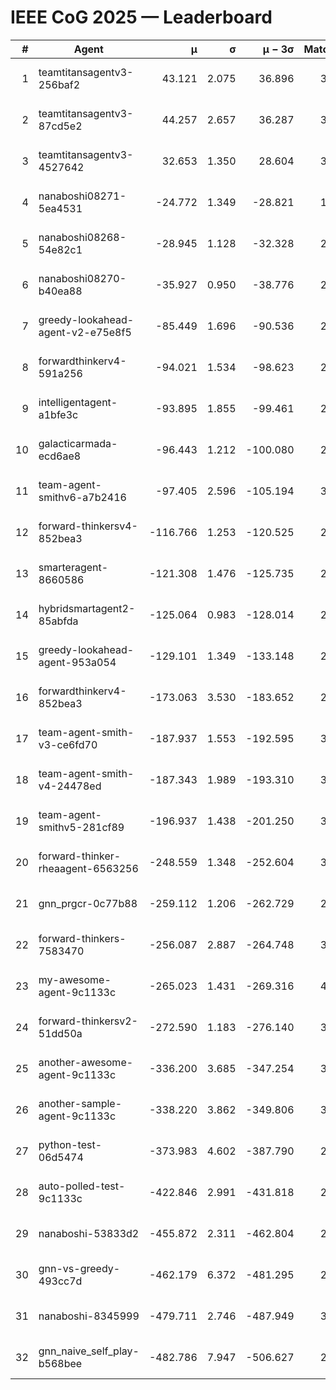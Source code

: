 # IEEE CoG 2025 — Leaderboard

| # | Agent | μ | σ | μ − 3σ | Matches | Updated |
|---:|---|---:|---:|---:|---:|---|
| 1 | teamtitansagentv3-256baf2 | 43.121 | 2.075 | 36.896 | 3260 | 2025-08-27 22:57 |
| 2 | teamtitansagentv3-87cd5e2 | 44.257 | 2.657 | 36.287 | 3240 | 2025-08-27 22:57 |
| 3 | teamtitansagentv3-4527642 | 32.653 | 1.350 | 28.604 | 3040 | 2025-08-27 22:57 |
| 4 | nanaboshi08271-5ea4531 | -24.772 | 1.349 | -28.821 | 1480 | 2025-08-27 22:57 |
| 5 | nanaboshi08268-54e82c1 | -28.945 | 1.128 | -32.328 | 2898 | 2025-08-27 22:57 |
| 6 | nanaboshi08270-b40ea88 | -35.927 | 0.950 | -38.776 | 2038 | 2025-08-27 22:57 |
| 7 | greedy-lookahead-agent-v2-e75e8f5 | -85.449 | 1.696 | -90.536 | 2614 | 2025-08-27 22:57 |
| 8 | forwardthinkerv4-591a256 | -94.021 | 1.534 | -98.623 | 2651 | 2025-08-27 22:57 |
| 9 | intelligentagent-a1bfe3c | -93.895 | 1.855 | -99.461 | 2740 | 2025-08-27 22:57 |
| 10 | galacticarmada-ecd6ae8 | -96.443 | 1.212 | -100.080 | 2920 | 2025-08-27 22:57 |
| 11 | team-agent-smithv6-a7b2416 | -97.405 | 2.596 | -105.194 | 3540 | 2025-08-27 22:57 |
| 12 | forward-thinkersv4-852bea3 | -116.766 | 1.253 | -120.525 | 2730 | 2025-08-27 22:57 |
| 13 | smarteragent-8660586 | -121.308 | 1.476 | -125.735 | 2586 | 2025-08-27 22:57 |
| 14 | hybridsmartagent2-85abfda | -125.064 | 0.983 | -128.014 | 2788 | 2025-08-27 22:57 |
| 15 | greedy-lookahead-agent-953a054 | -129.101 | 1.349 | -133.148 | 2994 | 2025-08-27 22:57 |
| 16 | forwardthinkerv4-852bea3 | -173.063 | 3.530 | -183.652 | 2451 | 2025-08-27 22:57 |
| 17 | team-agent-smith-v3-ce6fd70 | -187.937 | 1.553 | -192.595 | 3354 | 2025-08-27 22:57 |
| 18 | team-agent-smith-v4-24478ed | -187.343 | 1.989 | -193.310 | 3134 | 2025-08-27 22:57 |
| 19 | team-agent-smithv5-281cf89 | -196.937 | 1.438 | -201.250 | 3380 | 2025-08-27 22:57 |
| 20 | forward-thinker-rheaagent-6563256 | -248.559 | 1.348 | -252.604 | 3324 | 2025-08-27 22:57 |
| 21 | gnn_prgcr-0c77b88 | -259.112 | 1.206 | -262.729 | 2760 | 2025-08-27 22:57 |
| 22 | forward-thinkers-7583470 | -256.087 | 2.887 | -264.748 | 3240 | 2025-08-27 22:57 |
| 23 | my-awesome-agent-9c1133c | -265.023 | 1.431 | -269.316 | 4140 | 2025-08-27 22:57 |
| 24 | forward-thinkersv2-51dd50a | -272.590 | 1.183 | -276.140 | 3484 | 2025-08-27 22:57 |
| 25 | another-awesome-agent-9c1133c | -336.200 | 3.685 | -347.254 | 3660 | 2025-08-27 22:57 |
| 26 | another-sample-agent-9c1133c | -338.220 | 3.862 | -349.806 | 3320 | 2025-08-27 22:57 |
| 27 | python-test-06d5474 | -373.983 | 4.602 | -387.790 | 2570 | 2025-08-27 22:57 |
| 28 | auto-polled-test-9c1133c | -422.846 | 2.991 | -431.818 | 2740 | 2025-08-27 22:57 |
| 29 | nanaboshi-53833d2 | -455.872 | 2.311 | -462.804 | 2700 | 2025-08-27 22:57 |
| 30 | gnn-vs-greedy-493cc7d | -462.179 | 6.372 | -481.295 | 2960 | 2025-08-27 22:57 |
| 31 | nanaboshi-8345999 | -479.711 | 2.746 | -487.949 | 3150 | 2025-08-27 22:57 |
| 32 | gnn_naive_self_play-b568bee | -482.786 | 7.947 | -506.627 | 2340 | 2025-08-27 22:57 |
